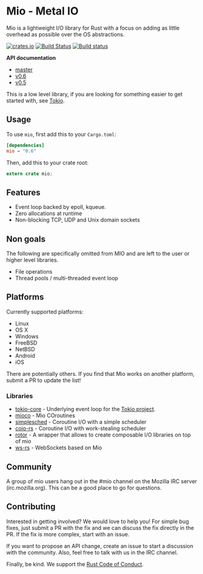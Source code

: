 # Mio - Metal IO

Mio is a lightweight I/O library for Rust with a focus on adding as little
overhead as possible over the OS abstractions.

[![crates.io](http://meritbadge.herokuapp.com/mio)](https://crates.io/crates/mio)
[![Build Status](https://travis-ci.org/carllerche/mio.svg?branch=master)](https://travis-ci.org/carllerche/mio)
[![Build status](https://ci.appveyor.com/api/projects/status/ok90r1tcgkyndnvw/branch/master?svg=true)](https://ci.appveyor.com/project/carllerche/mio/branch/master)

**API documentation**

* [master](http://carllerche.github.io/mio)
* [v0.6](https://docs.rs/mio/^0.6)
* [v0.5](https://docs.rs/mio/^0.5)

This is a low level library, if you are looking for something easier to get
started with, see [Tokio](https://tokio.rs).

## Usage

To use `mio`, first add this to your `Cargo.toml`:

```toml
[dependencies]
mio = "0.6"
```

Then, add this to your crate root:

```rust
extern crate mio;
```

## Features

* Event loop backed by epoll, kqueue.
* Zero allocations at runtime
* Non-blocking TCP, UDP and Unix domain sockets

## Non goals

The following are specifically omitted from MIO and are left to the user
or higher level libraries.

* File operations
* Thread pools / multi-threaded event loop

## Platforms

Currently supported platforms:

* Linux
* OS X
* Windows
* FreeBSD
* NetBSD
* Android
* iOS

There are potentially others. If you find that Mio works on another
platform, submit a PR to update the list!

### Libraries

* [tokio-core](//github.com/tokio-rs/tokio-core) - Underlying event loop
  for the [Tokio project](//github.com/tokio-rs/tokio).
* [mioco](//github.com/dpc/mioco) - Mio COroutines
* [simplesched](//github.com/zonyitoo/simplesched) - Coroutine I/O with a simple scheduler
* [coio-rs](//github.com/zonyitoo/coio-rs) - Coroutine I/O with work-stealing scheduler
* [rotor](//github.com/tailhook/rotor) - A wrapper that allows to create composable I/O libraries on top of mio
* [ws-rs](//github.com/housleyjk/ws-rs) - WebSockets based on Mio

## Community

A group of mio users hang out in the #mio channel on the Mozilla IRC
server (irc.mozilla.org). This can be a good place to go for questions.

## Contributing

Interested in getting involved? We would love to help you! For simple
bug fixes, just submit a PR with the fix and we can discuss the fix
directly in the PR. If the fix is more complex, start with an issue.

If you want to propose an API change, create an issue to start a
discussion with the community. Also, feel free to talk with us in the
IRC channel.

Finally, be kind. We support the [Rust Code of Conduct](https://www.rust-lang.org/conduct.html).
